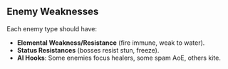 ## **Enemy Weaknesses**

Each enemy type should have:

* **Elemental Weakness/Resistance** (fire immune, weak to water).
* **Status Resistances** (bosses resist stun, freeze).
* **AI Hooks**: Some enemies focus healers, some spam AoE, others kite.